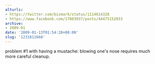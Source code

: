 ```yaml
---
alturls:
- https://twitter.com/bismark/status/1114614328
- https://www.facebook.com/17803937/posts/44475152033
archive:
- 2009-01
date: '2009-01-13T01:54:28+00:00'
slug: '1231811668'
---
```


problem #1 with having a mustache: blowing one's nose requires much more careful cleanup.

